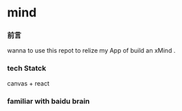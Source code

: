 # mind
### 前言
wanna to use this repot to relize my App of build an xMind . 

### tech Statck  
canvas + react


### familiar with baidu brain
